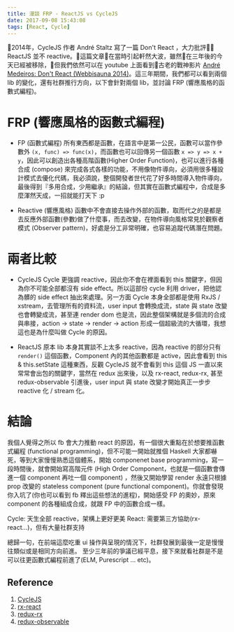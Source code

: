 ```yaml
---
title: 漫談 FRP - ReactJS vs CycleJS 
date: 2017-09-08 15:43:08
tags: [React, Cycle]
---
```


2014年，CycleJS 作者 André Staltz 寫了一篇 Don't React ，大力批評 ReactJS 並不 reactive。這篇文章在當時引起軒然大波，雖然在三年後的今天已經被移除，但我們依然可以在 youtube 上面看到古老的戰神影片 [André Medeiros: Don't React (Webbisauna 2014)](https://www.youtube.com/watch?v=9QObt0SGriI)。這三年期間，我們都可以看到兩個 lib 的變化，還有社群推行方向，以下會針對兩個 lib，並討論 FRP (響應風格的函數式編程)。

# FRP (響應風格的函數式編程)

* FP (函數式編程)
所有東西都是函數，在語言中是第一公民，函數可以當作參數外 ```(x, func) => func(x)```，而函數也可以回傳另一個函數 ```x => y => x + y```，因此可以創造出各種高階函數(Higher Order Function)，也可以進行各種合成 (compose) 來完成各式各樣的功能，不用像物件導向，必須用很多種設計模式去優化代碼，我必須說，整個開發者世代花了好多時間導入物件導向，最後得到『多用合成，少用繼承』的結論，但其實在函數式編程中，合成是多麼渾然天成，一招就能打天下 :p

* Reactive (響應風格)
函數中不會直接去操作外部的函數，取而代之的是都是去反應外部函數(參數)做了什麼事，而去改變，在物件導向風格常見於觀察者模式 (Observer pattern)，好處是分工非常明確，也容易追蹤代碼潛在問題。

# 兩者比較

* CycleJS
Cycle 更強調 reactive，因此你不會在裡面看到 this 關鍵字，但因為你不可能全部都沒有 side effect。所以這部份 cycle 利用 driver，把他認為髒的 side effect 抽出來處理。另一方面 Cycle 本身全部都是使用 RxJS / xstream，去管理所有的資料流，user input 會轉換成流，state 與 state 改變也會轉變成流，甚至連 render dom 也是流，因此整個架構就是多個流的合成與串接，action -> state -> render -> action 形成一個超級流的大循環，我想這也是為什麼叫做 Cycle 的原因。

* ReactJS
原本 lib 本身其實談不上太多 reactive，因為 reactive 的部分只有 ```render()``` 這個函數，Component 內的其他函數都是 active，因此會看到 this & this.setState 這種東西，反觀 CycleJS 就不會看到 this 這個 JS 一直以來常常會出包的關鍵字，當然在 redux 出來後，以及 rx-react, redux-rx, 甚至 redux-observable 引進後，user input 與 state 改變才開始真正一步步 reactive 化 / stream 化。

# 結論

我個人覺得之所以 fb 會大力推動 react 的原因，有一個很大重點在於想要推函數式編程 (functional programming)，但不可能一開始就推個 Haskell 大家都嚇死，等到大家慢慢熟悉這個體系，開始 componenet base programming，寫一段時間後，就會開始寫高階元件 (High Order Component，也就是一個函數會傳進一個 component 再吐一個 component) ，然後又開始學習 render 永遠只根據 prop 改變的 stateless component (pure functional component)。你就會發現你入坑了(你也可以看到 fb 釋出這些想法的進程)，開始感受 FP 的奧妙，原來 component 的各種組成合成，就跟 FP 中的函數合成一樣。

Cycle: 天生全部 reactive，架構上更好更美
React: 需要第三方協助(rx-react...)，但有大量社群支持

總歸一句，在前端這麼吃重 ui 操作與呈現的情況下，社群發展到最後一定是慢慢往類似或是相同方向前進。
至少三年前的爭議已經平息，接下來就看社群是不是可以往更函數式編程前進了(ELM, Purescript ... etc)。

## Reference

1. [CycleJS](https://github.com/cyclejs/cyclejs)
2. [rx-react](https://github.com/fdecampredon/rx-react)
3. [redux-rx](https://github.com/acdlite/redux-rx)
4. [redux-observable](https://github.com/redux-observable/redux-observable)
